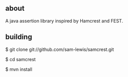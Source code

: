about
-----
A java assertion library inspired by Hamcrest and FEST. 

building
--------
$ git clone git://github.com/sam-lewis/samcrest.git

$ cd samcrest

$ mvn install